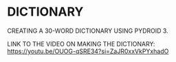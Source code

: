 # DICTIONARY 
CREATING A 30-WORD DICTIONARY USING PYDROID 3.

LINK TO THE VIDEO ON MAKING THE DICTIONARY: https://youtu.be/OUOG-qSRE34?si=ZaJR0xxVkPYxhadO

